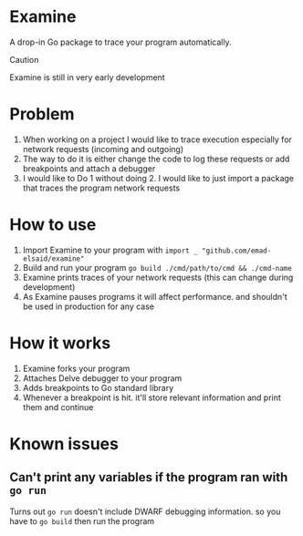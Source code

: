 # Examine

A drop-in Go package to trace your program automatically.

> [!CAUTION]
> Examine is still in very early development

# Problem
1. When working on a project I would like to trace execution especially for network requests (incoming and outgoing)
2. The way to do it is either change the code to log these requests or add breakpoints and attach a debugger
3. I would like to Do 1 without doing 2. I would like to just import a package that traces the program network requests

# How to use
1. Import Examine to your program with `import _ "github.com/emad-elsaid/examine"`
2. Build and run your program `go build ./cmd/path/to/cmd && ./cmd-name`
3. Examine prints traces of your network requests (this can change during development)
4. As Examine pauses programs it will affect performance. and shouldn't be used in production for any case


# How it works
1. Examine forks your program
2. Attaches Delve debugger to your program
3. Adds breakpoints to Go standard library
4. Whenever a breakpoint is hit. it'll store relevant information and print them and continue

# Known issues
## Can't print any variables if the program ran with `go run`
Turns out `go run` doesn't include DWARF debugging information. so you have to `go build` then run the program
